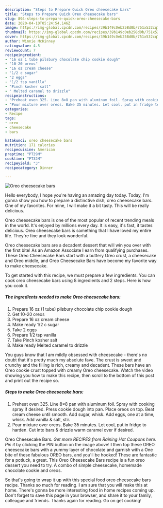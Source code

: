 ```yaml
---
description: "Steps to Prepare Quick Oreo cheesecake bars"
title: "Steps to Prepare Quick Oreo cheesecake bars"
slug: 894-steps-to-prepare-quick-oreo-cheesecake-bars
date: 2020-04-10T05:24:54.146Z
image: https://img-global.cpcdn.com/recipes/39b149c0eb258d0b/751x532cq70/oreo-cheesecake-bars-recipe-main-photo.jpg
thumbnail: https://img-global.cpcdn.com/recipes/39b149c0eb258d0b/751x532cq70/oreo-cheesecake-bars-recipe-main-photo.jpg
cover: https://img-global.cpcdn.com/recipes/39b149c0eb258d0b/751x532cq70/oreo-cheesecake-bars-recipe-main-photo.jpg
author: Winnie McKinney
ratingvalue: 4.5
reviewcount: 7
recipeingredient:
- "16 oz 1 tube pilsbury chocolate chip cookie dough"
- "10-20 oreos"
- "16 oz cream cheese"
- "1/2 c sugar"
- "2 eggs"
- "1/2 tsp vanilla"
- "Pinch kosher salt"
- " Melted caramel to drizzle"
recipeinstructions:
- "Preheat oven 325. Line 8×8 pan with aluminum foil. Spray with cooking spray if desired. Press cookie dough into pan. Place oreos on top. Beat cream cheese until smooth. Add sugar, whisk. Add eggs, one at a time, whisk. Add vanilla &amp; salt, stir."
- "Pour mixture over oreos. Bake 35 minutes. Let cool, put in fridge to harden. Cut into bars &amp; drizzle warm caramel over if desired."
categories:
- Recipe
tags:
- oreo
- cheesecake
- bars

katakunci: oreo cheesecake bars 
nutrition: 171 calories
recipecuisine: American
preptime: "PT29M"
cooktime: "PT32M"
recipeyield: "3"
recipecategory: Dinner

---
```



![Oreo cheesecake bars](https://img-global.cpcdn.com/recipes/39b149c0eb258d0b/751x532cq70/oreo-cheesecake-bars-recipe-main-photo.jpg)

Hello everybody, I hope you're having an amazing day today. Today, I'm gonna show you how to prepare a distinctive dish, oreo cheesecake bars. One of my favorites. For mine, I will make it a bit tasty. This will be really delicious.

Oreo cheesecake bars is one of the most popular of recent trending meals in the world. It's enjoyed by millions every day. It is easy, it's fast, it tastes delicious. Oreo cheesecake bars is something that I have loved my entire life. They're fine and they look wonderful.

Oreo cheesecake bars are a decadent dessert that will win you over with the first bite! As an Amazon Associate I earn from qualifying purchases. These Oreo Cheesecake Bars start with a buttery Oreo crust, a cheesecake and Oreo middle, and Oreo Cheesecake Bars have become my favorite way to make cheesecake.


To get started with this recipe, we must prepare a few ingredients. You can cook oreo cheesecake bars using 8 ingredients and 2 steps. Here is how you cook it.

<!--inarticleads1-->

##### The ingredients needed to make Oreo cheesecake bars:

1. Prepare 16 oz (1 tube) pilsbury chocolate chip cookie dough
1. Get 10-20 oreos
1. Prepare 16 oz cream cheese
1. Make ready 1/2 c sugar
1. Take 2 eggs
1. Prepare 1/2 tsp vanilla
1. Take Pinch kosher salt
1. Make ready  Melted caramel to drizzle


You guys know that I am mildly obsessed with cheesecake - there&#39;s no doubt that it&#39;s pretty much my absolute fave. The crust is sweet and crunchy and the filling is rich, creamy and decadent. These bars have an Oreo cookie crust topped with creamy Oreo cheesecake. Watch the video showing you how to make this recipe, then scroll to the bottom of this post and print out the recipe so. 

<!--inarticleads2-->

##### Steps to make Oreo cheesecake bars:

1. Preheat oven 325. Line 8×8 pan with aluminum foil. Spray with cooking spray if desired. Press cookie dough into pan. Place oreos on top. Beat cream cheese until smooth. Add sugar, whisk. Add eggs, one at a time, whisk. Add vanilla &amp; salt, stir.
1. Pour mixture over oreos. Bake 35 minutes. Let cool, put in fridge to harden. Cut into bars &amp; drizzle warm caramel over if desired.


Oreo Cheesecake Bars. *Get more RECIPES from Raining Hot Coupons here*. *Pin it* by clicking the PIN button on the image above! I then top these OREO cheesecake bars with a yummy layer of chocolate and garnish with a One bite of these fabulous OREO bars, and you&#39;ll be hooked! These are fantastic for a potluck, a great. This Oreo Cheesecake Bars recipe is a fun oreo dessert you need to try. A combo of simple cheesecake, homemade chocolate cookie and oreos. 

So that's going to wrap it up with this special food oreo cheesecake bars recipe. Thanks so much for reading. I am sure that you will make this at home. There's gonna be more interesting food in home recipes coming up. Don't forget to save this page in your browser, and share it to your family, colleague and friends. Thanks again for reading. Go on get cooking!
